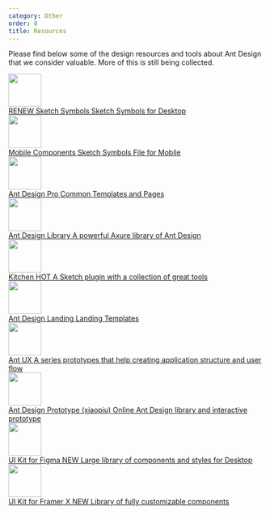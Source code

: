 ```yaml
---
category: Other
order: 0
title: Resources
---
```


Please find below some of the design resources and tools about Ant Design that we consider valuable. More of this is still being collected.

<div class="resource-cards">
  <a target="_blank" href="https://github.com/ant-design/ant-design/releases/download/resource/Ant.Design.Components.3.12.0.sketch" class="resource-card">
    <div class="resource-card-icon">
      <img width="65" src="https://gw.alipayobjects.com/mdn/rms_08e378/afts/img/A*XsDPQrwQZwEAAAAAAAAAAABkARQnAQ">
    </div>
    <div class="resource-card-content">
      <span class="resource-card-title">
        RENEW Sketch Symbols
      </span>
      <span class="resource-card-description">Sketch Symbols for Desktop</span>
    </div>
  </a>
  <a target="_blank" href="https://github.com/ant-design/ant-design/releases/download/resource/Ant.Design.Mobile.Template.sketch" class="resource-card">
    <div class="resource-card-icon">
      <img width="65" src="https://gw.alipayobjects.com/mdn/rms_08e378/afts/img/A*CBq9R5XenxEAAAAAAAAAAABkARQnAQ">
    </div>
    <div class="resource-card-content">
      <span class="resource-card-title">Mobile Components</span>
      <span class="resource-card-description">Sketch Symbols File for Mobile</span>
    </div>
  </a>
  <a target="_blank" href="https://github.com/ant-design/ant-design/releases/download/resource/Ant.Design.Pro.sketch" class="resource-card">
    <div class="resource-card-icon">
      <img width="65" src="https://gw.alipayobjects.com/mdn/rms_08e378/afts/img/A*JL4NSrPh8QsAAAAAAAAAAABkARQnAQ">
    </div>
    <div class="resource-card-content">
      <span class="resource-card-title">Ant Design Pro</span>
      <span class="resource-card-description">Common Templates and Pages</span>
    </div>
  </a>
  <a target="_blank" href="http://library.ant.design" class="resource-card">
    <div class="resource-card-icon">
      <img width="65" src="https://gw.alipayobjects.com/mdn/rms_08e378/afts/img/A*7-yRTpL6l0MAAAAAAAAAAABkARQnAQ">
    </div>
    <div class="resource-card-content">
      <span class="resource-card-title">Ant Design Library</span>
      <span class="resource-card-description">A powerful Axure library of Ant Design</span>
    </div>
  </a>
  <a target="_blank" href="http://kitchen.alipay.com" class="resource-card">
    <div class="resource-card-icon">
      <img width="65" src="https://gw.alipayobjects.com/mdn/rms_08e378/afts/img/A*JSzfToJBU_8AAAAAAAAAAABkARQnAQ">
    </div>
    <div class="resource-card-content">
      <span class="resource-card-title">
        Kitchen
        <span class="resource-card-hot-badge">HOT</span>
      </span>
      <span class="resource-card-description">A Sketch plugin with a collection of great tools</span>
    </div>
  </a>
  <a target="_blank" href="https://landing.ant.design/docs/download" class="resource-card">
    <div class="resource-card-icon">
      <img width="65" src="https://gw.alipayobjects.com/mdn/rms_08e378/afts/img/A*On5cQ7NoNL8AAAAAAAAAAABkARQnAQ">
    </div>
    <div class="resource-card-content">
      <span class="resource-card-title">
        Ant Design Landing
      </span>
      <span class="resource-card-description">Landing Templates</span>
    </div>
  </a>
  <a target="_blank" href="http://ux.ant.design" class="resource-card">
    <div class="resource-card-icon">
      <img width="65" src="https://gw.alipayobjects.com/mdn/rms_08e378/afts/img/A*l_PmRLizBTMAAAAAAAAAAABkARQnAQ">
    </div>
    <div class="resource-card-content">
      <span class="resource-card-title">Ant UX</span>
      <span class="resource-card-description">A series prototypes that help creating application structure and user flow</span>
    </div>
  </a>
  <a target="_blank" href="https://www.xiaopiu.com/topic/ant-design" class="resource-card">
    <div class="resource-card-icon">
      <img width="65" src="https://gw.alipayobjects.com/mdn/rms_08e378/afts/img/A*zPTWTLt72YIAAAAAAAAAAABkARQnAQ">
    </div>
    <div class="resource-card-content">
      <span class="resource-card-title">Ant Design Prototype (xiaopiu)</span>
      <span class="resource-card-description">Online Ant Design library and interactive prototype</span>
    </div>
  </a>
  <a target="_blank" href="https://www.antforfigma.com" class="resource-card">
    <div class="resource-card-icon">
      <img width="65" src="https://antforfigma.com/images/antforfigma-icon.png">
    </div>
    <div class="resource-card-content">
      <span class="resource-card-title">
        UI Kit for Figma
        <span class="resource-card-hot-badge">NEW</span>
      </span>
      <span class="resource-card-description">Large library of components and styles for Desktop</span>
    </div>
  </a>
  <a target="_blank" href="https://store.framer.com/package/bhaveshchow/ant-design-system" class="resource-card">
    <div class="resource-card-icon">
      <img width="65" src="https://gw.alipayobjects.com/mdn/rms_08e378/afts/img/A*W5TbRLtV1YYAAAAAAAAAAABkARQnAQ">
    </div>
    <div class="resource-card-content">
      <span class="resource-card-title">
        UI Kit for Framer X
        <span class="resource-card-hot-badge">NEW</span>
      </span>
      <span class="resource-card-description">Library of fully customizable components</span>
    </div>
  </a>
</div>
